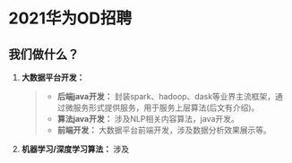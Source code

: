 # 2021华为OD招聘

## 我们做什么？
1. **大数据平台开发：** 
   > * **后端java开发：** 封装spark、hadoop、dask等业界主流框架，通过微服务形式提供服务，用于服务上层算法(后文有介绍)。
   > * **算法java开发：** 涉及NLP相关内容算法，java开发。
   > * **前端开发：** 大数据平台前端开发，涉及数据分析效果展示等。
2. **机器学习/深度学习算法：** 涉及
